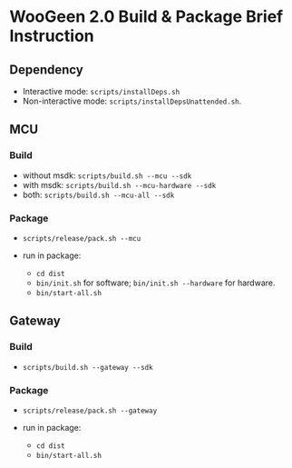 # WooGeen 2.0 Build & Package Brief Instruction

## Dependency

- Interactive mode: `scripts/installDeps.sh`
- Non-interactive mode: `scripts/installDepsUnattended.sh`.


## MCU

### Build

- without msdk: `scripts/build.sh --mcu --sdk`
- with msdk: `scripts/build.sh --mcu-hardware --sdk`
- both: `scripts/build.sh --mcu-all --sdk`

### Package

- `scripts/release/pack.sh --mcu`

- run in package:

    - `cd dist`
    - `bin/init.sh` for software; `bin/init.sh --hardware` for hardware.
    - `bin/start-all.sh`

## Gateway

### Build

- `scripts/build.sh --gateway --sdk`

### Package

- `scripts/release/pack.sh --gateway`

- run in package:

    - `cd dist`
    - `bin/start-all.sh`
